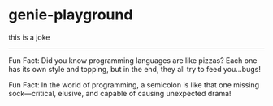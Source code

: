 # genie-playground

this is a joke

--- 

Fun Fact: Did you know programming languages are like pizzas? Each one has its own style and topping, but in the end, they all try to feed you...bugs!

Fun Fact: In the world of programming, a semicolon is like that one missing sock—critical, elusive, and capable of causing unexpected drama!
